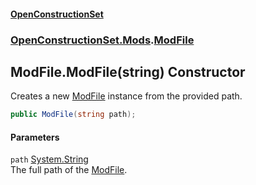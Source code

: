 #### [OpenConstructionSet](index.md 'index')
### [OpenConstructionSet.Mods](index.md#OpenConstructionSet_Mods 'OpenConstructionSet.Mods').[ModFile](EYQou2987Z4OauOJGKsGRw.md 'OpenConstructionSet.Mods.ModFile')
## ModFile.ModFile(string) Constructor
Creates a new [ModFile](EYQou2987Z4OauOJGKsGRw.md 'OpenConstructionSet.Mods.ModFile') instance from the provided path.  
```csharp
public ModFile(string path);
```
#### Parameters
<a name='OpenConstructionSet_Mods_ModFile_ModFile(string)_path'></a>
`path` [System.String](https://docs.microsoft.com/en-us/dotnet/api/System.String 'System.String')  
The full path of the [ModFile](EYQou2987Z4OauOJGKsGRw.md 'OpenConstructionSet.Mods.ModFile').
  
